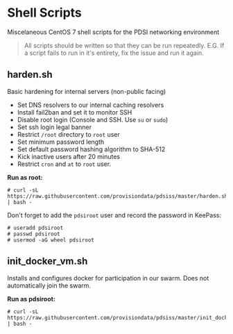 # Shell Scripts

Miscelaneous CentOS 7 shell scripts for the PDSI networking environment

> All scripts should be written so that they can be run repeatedly.  E.G. If a script 
> fails to run in it's entirety, fix the issue and run it again.

## harden.sh
Basic hardening for internal servers (non-public facing)
* Set DNS resolvers to our internal caching resolvers
* Install fail2ban and set it to monitor SSH
* Disable root login (Console and SSH.  Use `su` or `sudo`)
* Set ssh login legal banner
* Restrict `/root` directory to `root` user
* Set minimum password length
* Set default password hashing algorithm to SHA-512
* Kick inactive users after 20 minutes
* Restrict `cron` and `at` to `root` user.

**Run as root:**
```
# curl -sL https://raw.githubusercontent.com/provisiondata/pdsiss/master/harden.sh | bash -
```
Don't forget to add the `pdsiroot` user and record the password in KeePass:

```
# useradd pdsiroot
# passwd pdsiroot
# usermod -aG wheel pdsiroot
```

## init_docker_vm.sh
Installs and configures docker for participation in our swarm.  Does not automatically join the swarm.

**Run as pdsiroot:**
```
# curl -sL https://raw.githubusercontent.com/provisiondata/pdsiss/master/init_docker_vm.sh | bash -
```
